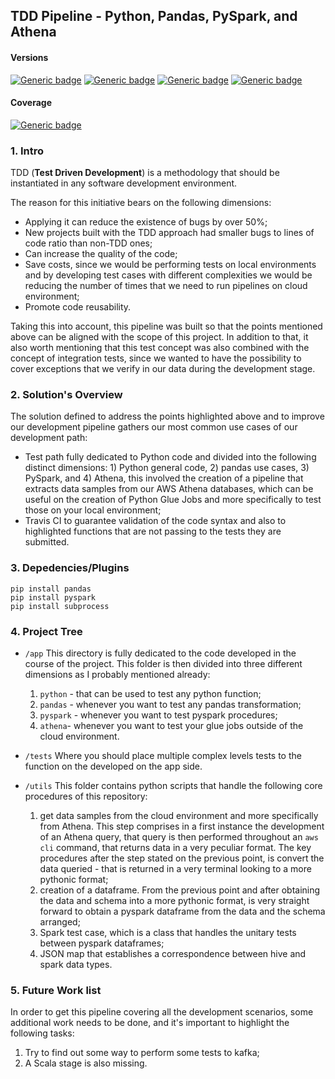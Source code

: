 ## **TDD Pipeline - Python, Pandas, PySpark, and Athena**

#### **Versions**
[![Generic badge](https://img.shields.io/badge/python-3.8-blue)](https://shields.io/)
[![Generic badge](https://img.shields.io/badge/pyspark-3.1.2-blue)](https://shields.io/)
[![Generic badge](https://img.shields.io/badge/pandas-1.2.4-blue)](https://shields.io/)
[![Generic badge](https://img.shields.io/badge/subprocess-0.0.8-blue)](https://shields.io/)
#### **Coverage**
[![Generic badge](https://img.shields.io/badge/macOS-passing-brightgreen)](https://shields.io/)

### **1. Intro**
TDD (__Test Driven Development__) is a methodology that should be instantiated in any software development environment. 

The reason for this initiative bears on the following dimensions:

- Applying it can reduce the existence of bugs by over 50%; 
- New projects built with the TDD approach had smaller bugs to lines of code ratio than non-TDD ones;
- Can increase the quality of the code;
- Save costs, since we would be performing tests on local environments and by developing test cases with different complexities we would be reducing the number of times that we need to run pipelines on cloud environment;
- Promote code reusability.

Taking this into account, this pipeline was built so that the points mentioned above can be aligned with the scope of this project. In addition to that, it also worth mentioning that this test concept was also combined with the concept of integration tests, since we wanted to have the possibility to cover exceptions that we verify in our data during the development stage.
### **2. Solution's Overview**
The solution defined to address the points highlighted above and to improve our development pipeline gathers our most common use cases of our development path:
- Test path fully dedicated to Python code and divided into the following distinct dimensions: 1) Python general code, 2) pandas use cases, 3) PySpark, and 4) Athena, this involved the creation of a pipeline that extracts data samples from our AWS Athena databases, which can be useful on the creation of Python Glue Jobs and more specifically to test those on your local environment;
- Travis CI to guarantee validation of the code syntax and also to highlighted functions that are not passing to the tests they are submitted.  

### **3. Depedencies/Plugins**
```
pip install pandas
pip install pyspark
pip install subprocess
```

### **4. Project Tree**
- `/app`
This directory is fully dedicated to the code developed in the course of the project. This folder is then divided into three different dimensions as I probably mentioned already:

<ul>

1. `python` - that can be used to test any python function;
2. `pandas` - whenever you want to test any pandas transformation;
3. `pyspark` - whenever you want to test pyspark procedures;
4. `athena`- whenever you want to test your glue jobs outside of the cloud environment.

</ul>

- `/tests`
Where you should place multiple complex levels tests to the function on the developed on the app side.

- `/utils`
This folder contains python scripts that handle the following core procedures of this repository:

<ul>

1. get data samples from the cloud environment and more specifically from Athena. This step comprises in a first instance the development of an Athena query, that query is then performed throughout an `aws cli` command, that returns data in a very peculiar format. The key procedures after the step stated on the previous point, is convert the data queried - that is returned in a very terminal looking to a more pythonic format;
2. creation of a dataframe. From the previous point and after obtaining the data and schema into a more pythonic format, is very straight forward to obtain a pyspark dataframe from the data and the schema arranged;
3. Spark test case, which is a class that handles the unitary tests between pyspark dataframes;
4. JSON map that establishes a correspondence between hive and spark data types.
</ul>

### **5. Future Work list**

In order to get this pipeline covering all the development scenarios, some additional work needs to be done, and it's important to highlight the following tasks:

1. Try to find out some way to perform some tests to kafka;
2. A Scala stage is also missing.